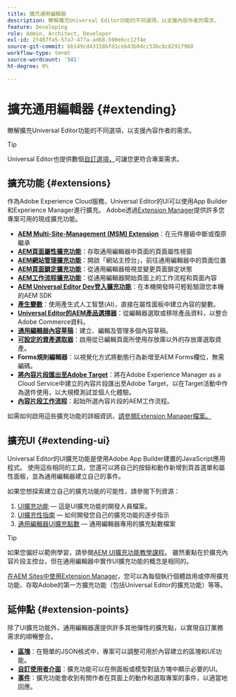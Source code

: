 ```yaml
---
title: 擴充通用編輯器
description: 瞭解擴充Universal Editor功能的不同選項，以支援內容作者的需求。
feature: Developing
role: Admin, Architect, Developer
exl-id: 2f487fa5-57a7-477a-ad68-590e6cc12f4e
source-git-commit: bb149cd43158bfd1ceb43b04cc536c8c8291f968
workflow-type: tm+mt
source-wordcount: '581'
ht-degree: 0%

---
```


# 擴充通用編輯器 {#extending}

瞭解擴充Universal Editor功能的不同選項，以支援內容作者的需求。

>[!TIP]
>
>Universal Editor也提供數個[自訂選項，](/help/implementing/universal-editor/customizing.md)可讓您更符合專案需求。

## 擴充功能 {#extensions}

作為Adobe Experience Cloud服務，Universal Editor的UI可以使用App Builder和Experience Manager進行擴充。 Adobe透過[Extension Manager](https://experience.adobe.com/aem/extension-manager)提供許多您專案可用的現成擴充功能。

* **[AEM Multi-Site-Management (MSM) Extension](/help/sites-cloud/authoring/universal-editor/authoring.md#inheritance)**：在元件層級中斷或復原繼承
* **[AEM頁面屬性擴充功能](/help/sites-cloud/authoring/universal-editor/authoring.md#page-properties)**：存取通用編輯器中頁面的頁面屬性視窗
* **[AEM網站管理擴充功能](/help/sites-cloud/authoring/universal-editor/authoring.md#sites-console)**：開啟「網站主控台」，前往通用編輯器中的頁面位置
* **[AEM頁面鎖定擴充功能](/help/sites-cloud/authoring/universal-editor/authoring.md#locking-pages)**：從通用編輯器檢視並變更頁面鎖定狀態
* **[AEM工作流程擴充功能](/help/sites-cloud/authoring/universal-editor/authoring.md#workflows)**：從通用編輯器開始頁面上的工作流程和頁面內容
* **[AEM Universal Editor Dev登入擴充功能](/help/sites-cloud/authoring/universal-editor/authoring.md#developer-login)**：在本機開發時可輕鬆驗證您本機的AEM SDK
* **[產生變數](/help/generative-ai/generate-variations-integrated-editor.md)**：使用產生式人工智慧(AI)，直接在屬性面板中建立內容的變數。
* **[Universal Editor的AEM產品選擇器](https://developer.adobe.com/uix/docs/extension-manager/extension-developed-by-adobe/ue-product-picker/)**：從編輯器選取或移除產品資料，以整合Adobe Commerce資料。
* **[通用編輯器內容草稿](https://developer.adobe.com/uix/docs/extension-manager/extension-developed-by-adobe/universal-editor-content-drafts/)**：建立、編輯及管理多個內容草稿。
* **[可設定的資產選取器](https://developer.adobe.com/uix/docs/extension-manager/extension-developed-by-adobe/configurable-asset-picker/)**：啟用從已編輯頁面所使用存放庫以外的存放庫選取資產。
* **Forms規則編輯器**：以視覺化方式將動態行為新增至AEM Forms欄位，無需編碼。
* **[將內容片段匯出至Adobe Target](https://developer.adobe.com/uix/docs/extension-manager/extension-developed-by-adobe/exporting-content-fragment-to-adobe-target/)**：將在Adobe Experience Manager as a Cloud Service中建立的內容片段匯出至Adobe Target，以在Target活動中作為選件使用，以大規模測試並個人化體驗。
* **[內容片段工作流程](https://developer.adobe.com/uix/docs/extension-manager/extension-developed-by-adobe/content-fragments-workflows/)**：起始所選內容片段的AEM工作流程。

如需如何啟用這些擴充功能的詳細資訊，[請參閱Extension Manager檔案。](https://developer.adobe.com/uix/docs/extension-manager/feature-highlights/#enablingdisabling-extensions)

## 擴充UI {#extending-ui}

Universal Editor的UI擴充功能是使用Adobe App Builder建置的JavaScript應用程式。 使用這些相同的工具，您還可以將自己的按鈕和動作新增到頁首選單和屬性面板，並為通用編輯器建立自己的事件。

如果您想探索建立自己的擴充功能的可能性，請參閱下列資源：

1. [UI擴充功能](https://developer.adobe.com/uix/docs/) — 這是UI擴充功能的開發人員檔案。
1. [UI擴充性指南](https://developer.adobe.com/uix/docs/guides/) — 如何開發您自己的擴充功能的逐步指示
1. [通用編輯器UI擴充點數](https://developer.adobe.com/uix/docs/services/aem-universal-editor/) — 通用編輯器專用的擴充點數檔案

>[!TIP]
>
>如果您偏好以範例學習，請參閱[AEM UI擴充功能教學課程](https://experienceleague.adobe.com/zh-hant/docs/experience-manager-learn/cloud-service/developing/extensibility/ui/overview)。 雖然重點在於擴充內容片段主控台，但在通用編輯器中實作UI擴充功能的概念是相同的。

[在AEM Sites中使用Extension Manager](https://developer.adobe.com/uix/docs/extension-manager/)，您可以為每個執行個體啟用或停用擴充功能、存取Adobe的第一方擴充功能（包括Universal Editor的擴充功能）等等。

## 延伸點 {#extension-points}

除了UI擴充功能外，通用編輯器還提供許多其他彈性的擴充點，以實現自訂業務需求的順暢整合。

* **[區塊](https://www.aem.live/developer/block-collection)**：在簡單的JSON格式中，專案可以調整可用於內容建立的區塊和UE功能。
* **[自訂使用者介面](#extending-ui)**：擴充功能可以在側面板或模型對話方塊中顯示必要的UI。
* **[事件](/help/implementing/universal-editor/events.md)**：擴充功能會收到有關作者在頁面上的動作和選取專案的事件，以適當地回應。
